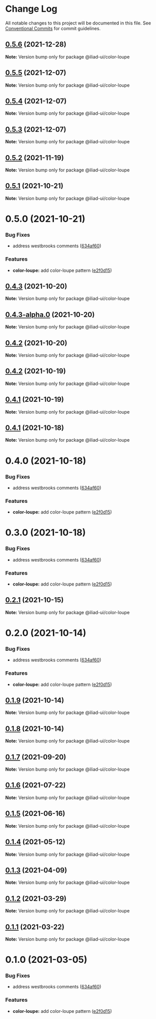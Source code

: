 # Change Log

All notable changes to this project will be documented in this file.
See [Conventional Commits](https://conventionalcommits.org) for commit guidelines.

## [0.5.6](https://github.com/gaoding-inc/iliad-ui/compare/@iliad-ui/color-loupe@0.5.5...@iliad-ui/color-loupe@0.5.6) (2021-12-28)

**Note:** Version bump only for package @iliad-ui/color-loupe

## [0.5.5](https://github.com/gaoding-inc/iliad-ui/compare/@iliad-ui/color-loupe@0.5.4...@iliad-ui/color-loupe@0.5.5) (2021-12-07)

**Note:** Version bump only for package @iliad-ui/color-loupe

## [0.5.4](https://github.com/gaoding-inc/iliad-ui/compare/@iliad-ui/color-loupe@0.5.3...@iliad-ui/color-loupe@0.5.4) (2021-12-07)

**Note:** Version bump only for package @iliad-ui/color-loupe

## [0.5.3](https://github.com/gaoding-inc/iliad-ui/compare/@iliad-ui/color-loupe@0.5.2...@iliad-ui/color-loupe@0.5.3) (2021-12-07)

**Note:** Version bump only for package @iliad-ui/color-loupe

## [0.5.2](https://github.com/gaoding-inc/iliad-ui/compare/@iliad-ui/color-loupe@0.5.1...@iliad-ui/color-loupe@0.5.2) (2021-11-19)

**Note:** Version bump only for package @iliad-ui/color-loupe

## [0.5.1](https://github.com/gaoding-inc/iliad-ui/compare/@iliad-ui/color-loupe@0.5.0...@iliad-ui/color-loupe@0.5.1) (2021-10-21)

**Note:** Version bump only for package @iliad-ui/color-loupe

# 0.5.0 (2021-10-21)

### Bug Fixes

-   address westbrooks comments ([634af60](https://github.com/gaoding-inc/iliad-ui/commit/634af60f88b0c998b30697dfbd13c9c466ed539d))

### Features

-   **color-loupe:** add color-loupe pattern ([e2f0d15](https://github.com/gaoding-inc/iliad-ui/commit/e2f0d159714cc7998f15d9913b38128486f8b7fb))

## [0.4.3](https://github.com/gaoding-inc/iliad-ui/compare/@iliad-ui/color-loupe@0.4.2...@iliad-ui/color-loupe@0.4.3) (2021-10-20)

**Note:** Version bump only for package @iliad-ui/color-loupe

## [0.4.3-alpha.0](https://github.com/gaoding-inc/iliad-ui/compare/@iliad-ui/color-loupe@0.4.2...@iliad-ui/color-loupe@0.4.3-alpha.0) (2021-10-20)

**Note:** Version bump only for package @iliad-ui/color-loupe

## [0.4.2](https://github.com/gaoding-inc/iliad-ui/compare/@iliad-ui/color-loupe@0.4.1...@iliad-ui/color-loupe@0.4.2) (2021-10-20)

**Note:** Version bump only for package @iliad-ui/color-loupe

## [0.4.2](https://github.com/gaoding-inc/iliad-ui/compare/@iliad-ui/color-loupe@0.4.1...@iliad-ui/color-loupe@0.4.2) (2021-10-19)

**Note:** Version bump only for package @iliad-ui/color-loupe

## [0.4.1](https://github.com/gaoding-inc/iliad-ui/compare/@iliad-ui/color-loupe@0.4.0...@iliad-ui/color-loupe@0.4.1) (2021-10-19)

**Note:** Version bump only for package @iliad-ui/color-loupe

## [0.4.1](https://github.com/gaoding-inc/iliad-ui/compare/@iliad-ui/color-loupe@0.4.0...@iliad-ui/color-loupe@0.4.1) (2021-10-18)

**Note:** Version bump only for package @iliad-ui/color-loupe

# 0.4.0 (2021-10-18)

### Bug Fixes

-   address westbrooks comments ([634af60](https://github.com/gaoding-inc/iliad-ui/commit/634af60f88b0c998b30697dfbd13c9c466ed539d))

### Features

-   **color-loupe:** add color-loupe pattern ([e2f0d15](https://github.com/gaoding-inc/iliad-ui/commit/e2f0d159714cc7998f15d9913b38128486f8b7fb))

# 0.3.0 (2021-10-18)

### Bug Fixes

-   address westbrooks comments ([634af60](https://github.com/gaoding-inc/iliad-ui/commit/634af60f88b0c998b30697dfbd13c9c466ed539d))

### Features

-   **color-loupe:** add color-loupe pattern ([e2f0d15](https://github.com/gaoding-inc/iliad-ui/commit/e2f0d159714cc7998f15d9913b38128486f8b7fb))

## [0.2.1](https://github.com/adobe/spectrum-web-components/compare/@iliad-ui/color-loupe@0.2.0...@iliad-ui/color-loupe@0.2.1) (2021-10-15)

**Note:** Version bump only for package @iliad-ui/color-loupe

# 0.2.0 (2021-10-14)

### Bug Fixes

-   address westbrooks comments ([634af60](https://github.com/adobe/spectrum-web-components/commit/634af60f88b0c998b30697dfbd13c9c466ed539d))

### Features

-   **color-loupe:** add color-loupe pattern ([e2f0d15](https://github.com/adobe/spectrum-web-components/commit/e2f0d159714cc7998f15d9913b38128486f8b7fb))

## [0.1.9](https://github.com/adobe/spectrum-web-components/compare/@iliad-ui/color-loupe@0.1.7...@iliad-ui/color-loupe@0.1.9) (2021-10-14)

**Note:** Version bump only for package @iliad-ui/color-loupe

## [0.1.8](https://github.com/adobe/spectrum-web-components/compare/@iliad-ui/color-loupe@0.1.7...@iliad-ui/color-loupe@0.1.8) (2021-10-14)

**Note:** Version bump only for package @iliad-ui/color-loupe

## [0.1.7](https://github.com/adobe/spectrum-web-components/compare/@iliad-ui/color-loupe@0.1.6...@iliad-ui/color-loupe@0.1.7) (2021-09-20)

**Note:** Version bump only for package @iliad-ui/color-loupe

## [0.1.6](https://github.com/adobe/spectrum-web-components/compare/@iliad-ui/color-loupe@0.1.5...@iliad-ui/color-loupe@0.1.6) (2021-07-22)

**Note:** Version bump only for package @iliad-ui/color-loupe

## [0.1.5](https://github.com/adobe/spectrum-web-components/compare/@iliad-ui/color-loupe@0.1.4...@iliad-ui/color-loupe@0.1.5) (2021-06-16)

**Note:** Version bump only for package @iliad-ui/color-loupe

## [0.1.4](https://github.com/adobe/spectrum-web-components/compare/@iliad-ui/color-loupe@0.1.3...@iliad-ui/color-loupe@0.1.4) (2021-05-12)

**Note:** Version bump only for package @iliad-ui/color-loupe

## [0.1.3](https://github.com/adobe/spectrum-web-components/compare/@iliad-ui/color-loupe@0.1.2...@iliad-ui/color-loupe@0.1.3) (2021-04-09)

**Note:** Version bump only for package @iliad-ui/color-loupe

## [0.1.2](https://github.com/adobe/spectrum-web-components/compare/@iliad-ui/color-loupe@0.1.1...@iliad-ui/color-loupe@0.1.2) (2021-03-29)

**Note:** Version bump only for package @iliad-ui/color-loupe

## [0.1.1](https://github.com/adobe/spectrum-web-components/compare/@iliad-ui/color-loupe@0.1.0...@iliad-ui/color-loupe@0.1.1) (2021-03-22)

**Note:** Version bump only for package @iliad-ui/color-loupe

# 0.1.0 (2021-03-05)

### Bug Fixes

-   address westbrooks comments ([634af60](https://github.com/adobe/spectrum-web-components/commit/634af60f88b0c998b30697dfbd13c9c466ed539d))

### Features

-   **color-loupe:** add color-loupe pattern ([e2f0d15](https://github.com/adobe/spectrum-web-components/commit/e2f0d159714cc7998f15d9913b38128486f8b7fb))
